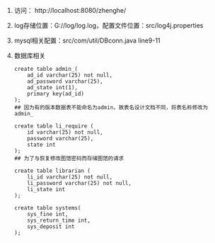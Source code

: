 1. 访问： http://localhost:8080/zhenghe/ 

2. log存储位置：G://log/log.log，配置文件位置：src/log4j.properties

3. mysql相关配置：src/com/util/DBconn.java line9-11

4. 数据库相关

   ```mysql
   create table admin_(
       ad_id varchar(25) not null,
       ad_password varchar(25),
       ad_state int(1),
       primary key(ad_id)
   );
   ## 因为有的版本数据表不能命名为admin，故表名设计文档不同，将表名称修改为admin_
   
   create table li_require (
       id varchar(25) not null,
       password varchar(25),
       state int
   );
   ## 为了与恢复修改图馆密码而存储图馆的请求
   
   ```

   ```mysql
   create table librarian (
       li_id varchar(25) not null,
       li_password varchar(25) not null,
       li_state int
   );
   
   create table systems(
       sys_fine int,
       sys_return_time int,
       sys_deposit int
   );
   
   ```

   

